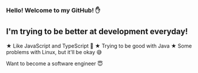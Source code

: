 ### Hello! Welcome to my GitHub! ✋

## I'm trying to be better at development everyday!

 ★ Like JavaScript and TypeScript 🥰
 ★ Trying to be good with Java
 ★ Some problems with Linux, but it'll be okay 😅

 Want to become a software engineer 😇
